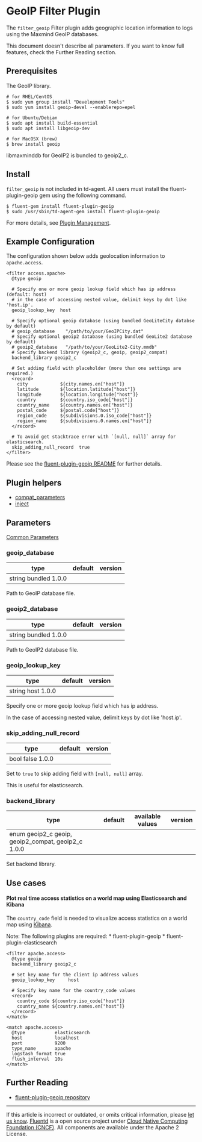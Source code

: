 # GeoIP Filter Plugin

The `filter_geoip` Filter plugin adds geographic location information to
logs using the Maxmind GeoIP databases.

This document doesn't describe all parameters. If you want to know full
features, check the Further Reading section.


## Prerequisites

The GeoIP library.

``` {.CodeRay}
# for RHEL/CentOS
$ sudo yum group install "Development Tools"
$ sudo yum install geoip-devel --enablerepo=epel

# for Ubuntu/Debian
$ sudo apt install build-essential
$ sudo apt install libgeoip-dev

# for MacOSX (brew)
$ brew install geoip
```

libmaxminddb for GeoIP2 is bundled to geoip2\_c.


## Install

`filter_geoip` is not included in td-agent. All users must install the
fluent-plugin-geoip gem using the following command.

``` {.CodeRay}
$ fluent-gem install fluent-plugin-geoip
$ sudo /usr/sbin/td-agent-gem install fluent-plugin-geoip
```

For more details, see [Plugin Management](/deployment/plugin-management.md).


## Example Configuration

The configuration shown below adds geolocation information to
`apache.access`.

``` {.CodeRay}
<filter access.apache>
  @type geoip

  # Specify one or more geoip lookup field which has ip address (default: host)
  # in the case of accessing nested value, delimit keys by dot like 'host.ip'.
  geoip_lookup_key  host

  # Specify optional geoip database (using bundled GeoLiteCity databse by default)
  # geoip_database    "/path/to/your/GeoIPCity.dat"
  # Specify optional geoip2 database (using bundled GeoLite2 database by default)
  # geoip2_database   "/path/to/your/GeoLite2-City.mmdb"
  # Specify backend library (geoip2_c, geoip, geoip2_compat)
  backend_library geoip2_c

  # Set adding field with placeholder (more than one settings are required.)
  <record>
    city            ${city.names.en["host"]}
    latitude        ${location.latitude["host"]}
    longitude       ${location.longitude["host"]}
    country         ${country.iso_code["host"]}
    country_name    ${country.names.en["host"]}
    postal_code     ${postal.code["host"]}
    region_code     ${subdivisions.0.iso_code["host"]}
    region_name     ${subdivisions.0.names.en["host"]}
  </record>

  # To avoid get stacktrace error with `[null, null]` array for elasticsearch.
  skip_adding_null_record  true
</filter>
```

Please see the [fluent-plugin-geoip
README](https://github.com/y-ken/fluent-plugin-geoip#readme) for further
details.


## Plugin helpers

-   [compat\_parameters](/articles/api-plugin-helper-compat_parameters.md)
-   [inject](/articles/api-plugin-helper-inject.md)


## Parameters

[Common Parameters](/configuration/plugin-common-parameters.md)


### geoip\_database

|	    type |   default |  version	|
|--------|---------|---------|
|	   string   bundled    1.0.0

Path to GeoIP database file.


### geoip2\_database

|	    type |   default |  version	|
|--------|---------|---------|
|	   string   bundled    1.0.0

Path to GeoIP2 database file.


### geoip\_lookup\_key

|	    type |   default |  version	|
|--------|---------|---------|
|	   string    host      1.0.0

Specify one or more geoip lookup field which has ip address.

In the case of accessing nested value, delimit keys by dot like
'host.ip'.


### skip\_adding\_null\_record

|	   type |  default |  version	|
|------|---------|---------|
|	   bool    false     1.0.0

Set to `true` to skip adding field with `[null, null]` array.

This is useful for elasticsearch.


### backend\_library

|	   type |   default |           available values|           version	|
|------|-----------|----------------------------------|---------|
|	enum   geoip2\_c   geoip, geoip2\_compat, geoip2\_c    1.0.0

Set backend library.


## Use cases

#### Plot real time access statistics on a world map using Elasticsearch and Kibana

The `country_code` field is needed to visualize access statistics on a
world map using [Kibana](http://www.elasticsearch.org/overview/kibana/).

Note: The following plugins are required: \* fluent-plugin-geoip \*
fluent-plugin-elasticsearch

``` {.CodeRay}
<filter apache.access>
  @type geoip
  backend_library geoip2_c

  # Set key name for the client ip address values
  geoip_lookup_key     host

  # Specify key name for the country_code values
  <record>
    country_code ${country.iso_code["host"]}
    country_name ${country.names.en["host"]}
  </record>
</match>

<match apache.access>
  @type           elasticsearch
  host            localhost
  port            9200
  type_name       apache
  logstash_format true
  flush_interval  10s
</match>
```


## Further Reading

-   [fluent-plugin-geoip repository](https://github.com/y-ken/fluent-plugin-geoip)


------------------------------------------------------------------------

If this article is incorrect or outdated, or omits critical information, please [let us know](https://github.com/fluent/fluentd-docs/issues?state=open).
[Fluentd](http://www.fluentd.org/) is a open source project under [Cloud Native Computing Foundation (CNCF)](https://cncf.io/). All components are available under the Apache 2 License.
